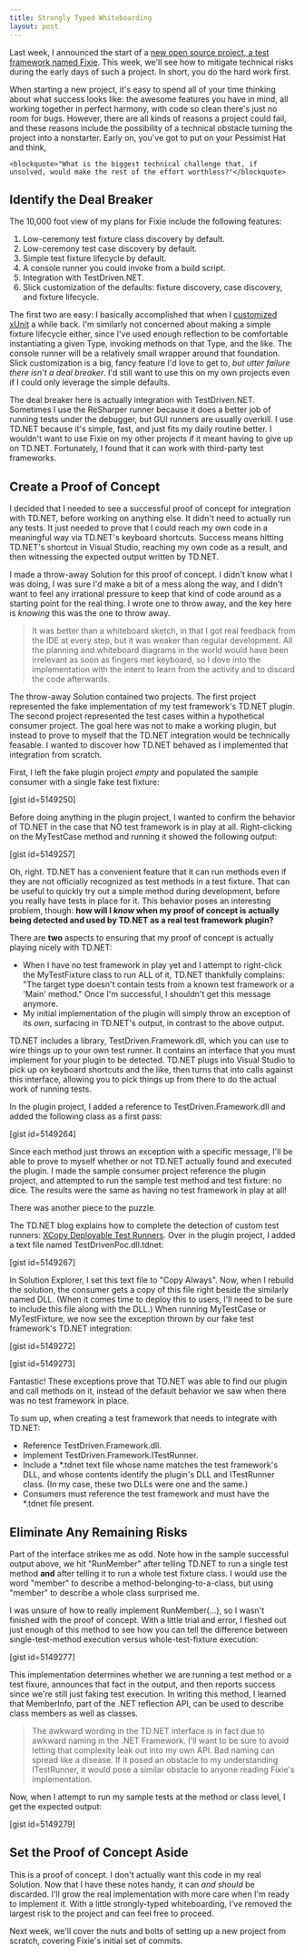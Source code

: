 ```yaml
---
title: Strongly Typed Whiteboarding
layout: post
---
```


Last week, I announced the start of a <a href="http://www.headspring.com/patrick/insufficiently-round-wheels/">new open source project, a test framework named Fixie</a>.  This week, we'll see how to mitigate technical risks during the early days of such a project.  In short, you do the hard work first.

When starting a new project, it's easy to spend all of your time thinking about what success looks like: the awesome features you have in mind, all working together in perfect harmony, with code so clean there's just no room for bugs.  However, there are all kinds of reasons a project could fail, and these reasons include the possibility of a technical obstacle turning the project into a nonstarter.  Early on, you've got to put on your Pessimist Hat and think,

    <blockquote>"What is the biggest technical challenge that, if unsolved, would make the rest of the effort worthless?"</blockquote>

<h2>Identify the Deal Breaker</h2>

The 10,000 foot view of my plans for Fixie include the following features:
<ol>
<li>Low-ceremony test fixture class discovery by default.</li>
<li>Low-ceremony test case discovery by default.</li>
<li>Simple test fixture lifecycle by default.</li>
<li>A console runner you could invoke from a build script.</li>
<li>Integration with TestDriven.NET.</li>
<li>Slick customization of the defaults: fixture discovery, case discovery, and fixture lifecycle.</li>
</ol>

The first two are easy: I basically accomplished that when I <a href="http://www.headspring.com/patrick/low-ceremony-xunit/">customized xUnit</a> a while back.  I'm similarly not concerned about making a simple fixture lifecycle either, since I've used enough reflection to be comfortable instantiating a given Type, invoking methods on that Type, and the like.  The console runner will be a relatively small wrapper around that foundation.  Slick customization is a big, fancy feature I'd love to get to, <em>but utter failure there isn't a deal breaker</em>.  I'd still want to use this on my own projects even if I could only leverage the simple defaults.

The deal breaker here is actually integration with TestDriven.NET.  Sometimes I use the ReSharper runner because it does a better job of running tests under the debugger, but GUI runners are usually overkill.  I use TD.NET because it's simple, fast, and just fits my daily routine better.  I wouldn't want to use Fixie on my other projects if it meant having to give up on TD.NET.  Fortunately, I found that it can work with third-party test frameworks.

<h2>Create a Proof of Concept</h2>

I decided that I needed to see a successful proof of concept for integration with TD.NET, before working on anything else.  It didn't need to actually run any tests.  It just needed to prove that I could reach my own code in a meaningful way via TD.NET's keyboard shortcuts.  Success means hitting TD.NET's shortcut in Visual Studio, reaching my own code as a result, and then witnessing the expected output written by TD.NET.

I made a throw-away Solution for this proof of concept.  I didn't know what I was doing, I was sure I'd make a bit of a mess along the way, and I didn't want to feel any irrational pressure to keep that kind of code around as a starting point for the real thing.  I wrote one to throw away, and the key here is <em>knowing</em> this was the one to throw away.

<blockquote>It was better than a whiteboard sketch, in that I got real feedback from the IDE at every step, but it was weaker than regular development.  All the planning and whiteboard diagrams in the world would have been irrelevant as soon as fingers met keyboard, so I dove into the implementation with the intent to learn from the activity and to discard the code afterwards.</blockquote>

The throw-away Solution contained two projects.  The first project represented the fake implementation of my test framework's TD.NET plugin.  The second project represented the test cases within a hypothetical consumer project.  The goal here was not to make a working plugin, but instead to prove to myself that the TD.NET integration would be technically feasable.  I wanted to discover how TD.NET behaved as I implemented that integration from scratch.

First, I left the fake plugin project <em>empty</em> and populated the sample consumer with a single fake test fixture:

[gist id=5149250]

Before doing anything in the plugin project, I wanted to confirm the behavior of TD.NET in the case that NO test framework is in play at all.  Right-clicking on the MyTestCase method and running it showed the following output:

[gist id=5149257]

Oh, right.  TD.NET has a convenient feature that it can run methods even if they are not officially recognized as test methods in a test fixture.  That can be useful to quickly try out a simple method during development, before you really have tests in place for it.  This behavior poses an interesting problem, though: <strong>how will I <em>know</em> when my proof of concept is actually being detected and used by TD.NET as a real test framework plugin?</strong>

There are <strong>two</strong> aspects to ensuring that my proof of concept is actually playing nicely with TD.NET:
<ul>
    <li>When I have no test framework in play yet and I attempt to right-click the MyTestFixture class to run ALL of it, TD.NET thankfully complains: "The target type doesn't contain tests from a known test framework or a 'Main' method."  Once I'm successful, I shouldn't get this message anymore.</li>
    <li>My initial implementation of the plugin will simply throw an exception of its <em>own</em>, surfacing in TD.NET's output, in contrast to the above output.</li>
</ul>

TD.NET includes a library, TestDriven.Framework.dll, which you can use to wire things up to your own test runner.  It contains an interface that you must implement for your plugin to be detected.  TD.NET plugs into Visual Studio to pick up on keyboard shortcuts and the like, then turns that into calls against this interface, allowing you to pick things up from there to do the actual work of running tests.

In the plugin project, I added a reference to TestDriven.Framework.dll and added the following class as a first pass:

[gist id=5149264]

Since each method just throws an exception with a specific message, I'll be able to prove to myself whether or not TD.NET actually found and executed the plugin.  I made the sample consumer project reference the plugin project, and attempted to run the sample test method and test fixture: no dice.  The results were the same as having no test framework in play at all!

There was another piece to the puzzle.

The TD.NET blog explains how to complete the detection of custom test runners: <a href="http://weblogs.asp.net/nunitaddin/archive/2009/11/05/testdriven-net-2-24-xcopy-deployable-test-runners.aspx">XCopy Deployable Test Runners</a>.  Over in the plugin project, I added a text file named TestDrivenPoc.dll.tdnet:

[gist id=5149267]

In Solution Explorer, I set this text file to "Copy Always".  Now, when I rebuild the solution, the consumer gets a copy of this file right beside the similarly named DLL.  (When it comes time to deploy this to users, I'll need to be sure to include this file along with the DLL.)  When running MyTestCase or MyTestFixture, we now see the exception thrown by our fake test framework's TD.NET integration:

[gist id=5149272]

[gist id=5149273]

Fantastic!  These exceptions prove that TD.NET was able to find our plugin and call methods on it, instead of the default behavior we saw when there was no test framework in place.

To sum up, when creating a test framework that needs to integrate with TD.NET:
<ul>
    <li>Reference TestDriven.Framework.dll.</li>
    <li>Implement TestDriven.Framework.ITestRunner.</li>
    <li>Include a *.tdnet text file whose name matches the test framework's DLL, and whose contents identify the plugin's DLL and ITestRunner class. (In my case, these two DLLs were one and the same.)</li>
    <li>Consumers must reference the test framework and must have the *.tdnet file present.</li>
</ul>

<h2>Eliminate Any Remaining Risks</h2>

Part of the interface strikes me as odd.  Note how in the sample successful output above, we hit "RunMember" after telling TD.NET to run a single test method <strong>and</strong> after telling it to run a whole test fixture class.  I would use the word "member" to describe a method-belonging-to-a-class, but using "member" to describe a whole class surprised me.

I was unsure of how to really implement RunMember(...), so I wasn't finished with the proof of concept.  With a little trial and error, I fleshed out just enough of this method to see how you can tell the difference between single-test-method execution versus whole-test-fixture execution:

[gist id=5149277]

This implementation determines whether we are running a test method or a test fixure, announces that fact in the output, and then reports success since we're still just faking test execution.  In writing this method, I learned that MemberInfo, part of the .NET reflection API, can be used to describe class members as well as classes.

<blockquote>The awkward wording in the TD.NET interface is in fact due to awkward naming in the .NET Framework.  I'll want to be sure to avoid letting that complexity leak out into my own API.  Bad naming can spread like a disease.  If it posed an obstacle to my understanding ITestRunner, it would pose a similar obstacle to anyone reading Fixie's implementation.</blockquote>

Now, when I attempt to run my sample tests at the method or class level, I get the expected output:

[gist id=5149279]

<h2>Set the Proof of Concept Aside</h2>

This is a proof of concept.  I don't actually want this code in my real Solution.  Now that I have these notes handy, it can <em>and should</em> be discarded.  I'll grow the real implementation with more care when I'm ready to implement it.  With a little strongly-typed whiteboarding, I've removed the largest risk to the project and can feel free to proceed.

Next week, we'll cover the nuts and bolts of setting up a new project from scratch, covering Fixie's initial set of commits.